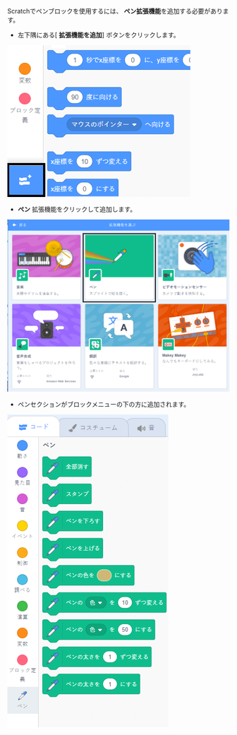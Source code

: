 Scratchでペンブロックを使用するには、 **ペン拡張機能**を追加する必要があります。

+ 左下隅にある[ **拡張機能を追加**] ボタンをクリックします。

![ハイライトされた拡張ボタンを追加](images/add-extension-annotated.png)

+ **ペン** 拡張機能をクリックして追加します。

![ハイライトされたペン拡張機能](images/click-pen-annotated.png)

+ ペンセクションがブロックメニューの下の方に追加されます。

![ペン拡張機能ブロック](images/pen-extension-blocks.png)